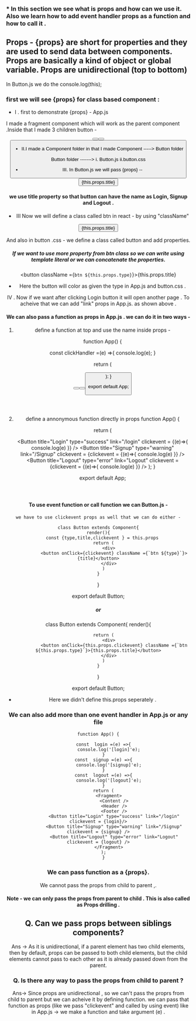 ###  * In this section we see what is props and how can we use it. Also we learn how to add event handler props as a function and how to call it . 

## Props - {props} are short for properties and they are used to send data between components. Props are basically a kind of object or global variable. Props are unidirectional (top to bottom)

In Button.js we do the console.log(this);

### first we will see {props} for class based component :

* I . first to demonstrate {props} - App.js 

I made a fragment component which will work as the parent component .Inside that I made 3 children button -

<Fragment>
    <Content />
    <Header />
    <Footer />
    <Button title="Login" type="success" link="/login" />
    <Button title="Signup" type="warning" link="/Signup" />
    <Button title="Logout" type="error" link="Logout" />
</Fragment>

* II.I made a Component folder in that I made 
Component -----> Button folder 

Button folder -------> i. Button.js         ii.button.css

* III. In Button.js we will pass {props}  -- <button >{this.props.title}</button>

#### we use title property so that button can have the name as Login, Signup and Logout . 

 * III Now we will define a class called btn in react - by using "className"

<button className ="btn ">{this.props.title}</button>

And also in button .css - we define a class called button and add properties. 

#####  If we want to use more property from btn class so we can write using template literal or we can concatenate the properties.

<button className ={`btn ${this.props.type}`}>{this.props.title}</button>

* Here the button will color as given the type in App.js and button.css . 


IV . Now if we want after clicking Login button it will open another page . To acheive that we can add "link" props
 in App.js. as shown above . 


#### We can also pass a function as props in App.js . we can do it in two ways - 

1. define a function at top and use the name inside props -

    function App() {

    const  clickHandler =(e) =>{
        console.log(e);
    }
      
    return (
        <Fragment>
            <Content />
            <Header />
            <Footer />
            <Button title="Login" type="success" link="/login" clickevent = {clickHandler}/>
            <Button title="Signup" type="warning" link="/Signup" clickevent = {clickHandler} />
            <Button title="Logout" type="error" link="Logout" clickevent = {clickHandler} />
        </Fragment>
    );
    }

    export default App;


2. define a annonymous function directly in props
    function App() {

    return (
        <Fragment>
            <Content />
            <Header />
            <Footer />
            <Button title="Login" type="success" link="/login" 
            clickevent = {(e)=>{
                console.log(e)
            }} />
            <Button title="Signup" type="warning" link="/Signup" 
            clickevent = {clickevent = {(e)=>{
                console.log(e)
            }} />
            <Button title="Logout" type="error" link="Logout" 
            clickevent = {clickevent = {(e)=>{
                console.log(e)
            }} />
        </Fragment>
    );
    }

    export default App;


#### To use event function or call function we can Button.js - 

    we have to use clickevent props as well that we can do either -

    class Button extends Component{
    render(){
        const {type,title,clickevent } = this.props 
        return (
            <div>
                <button onClick={clickevent} className ={`btn ${type}`}>{title}</button>
            </div>
        )
    }
}

export default Button; 

##### or 
 class Button extends Component{
    render(){
    
        return (
            <div>
                <button onClick={this.props.clickevent} className ={`btn ${this.props.type}`}>{this.props.title}</button>
            </div>
        )
    }
}

export default Button;

* Here we didn't define this.props seperately . 



### We can also add more than one event handler in App.js or any file 

    function App() {

        const  login =(e) =>{
            console.log('[login]'e);
        }
        const  signup =(e) =>{
            console.log('[signup]'e);
        }
        const  logout =(e) =>{
            console.log('[logout]'e);
        }
        return (
            <Fragment>
                <Content />
                <Header />
                <Footer />
                <Button title="Login" type="success" link="/login" clickevent = {login}/>
                <Button title="Signup" type="warning" link="/Signup" clickevent = {signup} />
                <Button title="Logout" type="error" link="Logout" clickevent = {logout} />
            </Fragment>
        );
        }

### We can pass function as a {props}.
 

We cannot pass the props from child to parent ,.

#### Note - we can only pass the props from parent to child . This is also called as Props drilling . 


## Q. Can we pass props between siblings components?
Ans -> As it is unidirectional, if a parent element has two child elements, then by default, props can be passed
to both child elements, but the child elements cannot pass to each other as it is already passed down from
the parent.

### Q. Is there any way to pass the props from child to parent ?

Ans-> Since props are unidirectional , so we can't pass the proprs from child to parent but we can acheive it by defining function. we can pass that function as props (like we pass "clickevent" and called by using event)
like in App.js -> we make a function and take argument (e) . 